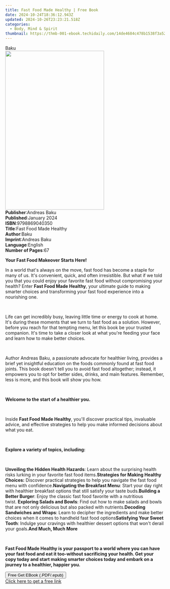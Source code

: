 ```yaml
---
title: Fast Food Made Healthy | Free Book
date: 2024-10-24T18:36:12.943Z
updated: 2024-10-26T23:23:21.518Z
categories:
  - Body, Mind & Spirit
thumbnail: https://thmb-001-ebook.techidaily.com/14de4684c478b1538f3a523f05190cb53dc1010aafc7ea644c38ac47b1244780.jpg
---
```

<main id="book-container">
  <div class="flex flex-col">
    <div class="book-brief flex-1 py-6 px-4 sm:p-6 md:py-10 md:px-8">
      <!-- brief-->
      <div class="book-brief-main">Baku</div>
    </div>
    <div
      class="book-meta-info flex-1 grid gap-4 col-start-1 col-end-3 row-start-1 sm:mb-6 sm:grid-cols-4 lg:gap-6 lg:col-start-2 lg:row-end-6 lg:row-span-6 lg:mb-0"
    >
      <div
        class="book-meta-info-left place-content-center mt-4 p-4 text-sm leading-6 col-start-2 col-span-2 dark:text-slate-400"
      >
        <img
          class="w-full h-500 object-cover rounded-lg sm:h-255 sm:col-span-2 lg:col-span-full"
          src="https://img-001-ebook.techidaily.com/2f63419b5215c27659906af238e16b689b4d40efbe0e4979bd892bbc684bd8eb.jpg"
          alt=""
          width="312"
          height="500"
        />
      </div>
      <div
        class="book-meta-info-right mt-2 col-start-1 row-start-2 col-span-3 self-center"
      >
        <!-- meta data  -->
        <div class="flex flex-col px-4 md:px-8">
          <div class="flex-1">
            <strong>Publisher</strong>:<span class="px-2">Andreas Baku</span>
          </div>
          <div class="flex-1">
            <strong>Published</strong>:<span class="px-2">January 2024</span>
          </div>
          <div class="flex-1">
            <strong>ISBN</strong>:<span class="px-2">9798869040350</span>
          </div>
          <div class="flex-1">
            <strong>Title</strong>:<span class="px-2"
              >Fast Food Made Healthy</span
            >
          </div>
          <div class="flex-1">
            <strong>Author</strong>:<span class="px-2">Baku</span>
          </div>
          <div class="flex-1">
            <strong>Imprint</strong>:<span class="px-2">Andreas Baku</span>
          </div>
          <div class="flex-1">
            <strong>Language</strong>:<span class="px-2">English</span>
          </div>
          <div class="flex-1">
            <strong>Number of Pages</strong>:<span class="px-2">67</span>
          </div>
        </div>
      </div>
    </div>
    <div class="book-description flex-1 py-6 px-4 sm:p-6 md:py-10 md:px-8">
      <div class="book-description-main">
        <div accordion-content="" id="description">
          <p><strong>Your Fast Food Makeover Starts Here!</strong></p>
          <p>
            In a world that's always on the move, fast food has become a staple
            for many of us. It's convenient, quick, and often irresistible. But
            what if we told you that you could enjoy your favorite fast food
            without compromising your health? Enter
            <strong>Fast Food Made Healthy</strong>, your ultimate guide to
            making smarter choices and transforming your fast food experience
            into a nourishing one.
          </p>
          <p><br /></p>
          <p>
            Life can get incredibly busy, leaving little time or energy to cook
            at home. It's during these moments that we turn to fast food as a
            solution. However, before you reach for that tempting menu, let this
            book be your trusted companion. It's time to take a closer look at
            what you're feeding your face and learn how to make better choices.
          </p>
          <p><br /></p>
          <p>
            Author Andreas Baku, a passionate advocate for healthier living,
            provides a brief yet insightful education on the foods commonly
            found at fast food joints. This book doesn't tell you to avoid fast
            food altogether; instead, it empowers you to opt for better sides,
            drinks, and main features. Remember, less is more, and this book
            will show you how.
          </p>
          <p><br /></p>
          <p><strong>Welcome to the start of a healthier you.&nbsp;</strong></p>
          <p><br /></p>
          <p>
            Inside <strong>Fast Food Made Healthy</strong>, you'll discover
            practical tips, invaluable advice, and effective strategies to help
            you make informed decisions about what you eat.
          </p>
          <p><br /></p>
          <p><strong>Explore a variety of topics, including:</strong></p>
          <p><br /></p>
          <strong>Unveiling the Hidden Health Hazards</strong>: Learn about the
          surprising health risks lurking in your favorite fast food
          items.<strong>Strategies for Making Healthy Choices:</strong> Discover
          practical strategies to help you navigate the fast food menu with
          confidence.<strong>Navigating the Breakfast Menu</strong>: Start your
          day right with healthier breakfast options that still satisfy your
          taste buds.<strong>Building a Better Burger</strong>: Enjoy the
          classic fast food favorite with a nutritious twist.&nbsp;<strong
            >Exploring Salads and Bowls</strong
          >: Find out how to make salads and bowls that are not only delicious
          but also packed with nutrients.<strong
            >Decoding Sandwiches and Wraps</strong
          >: Learn to decipher the ingredients and make better choices when it
          comes to handheld fast food options<strong
            >Satisfying Your Sweet Tooth</strong
          >: Indulge your cravings with healthier dessert options that won't
          derail your goals.<strong>And Much, Much More</strong>
          <p><br /></p>
          <p>
            <strong
              >Fast Food Made Healthy is your passport to a world where you can
              have your fast food and eat it too-without sacrificing your
              health. Get your copy today and start making smarter choices today
              and embark on a journey to a healthier, happier you.</strong
            >
          </p>
        </div>
        <div class="accordion-fader"></div>
      </div>
    </div>
    <div class="book-excerpts flex-1 py-6 px-4 sm:p-6 md:py-10 md:px-8"></div>
    <div
      class="book-about-author flex-1 py-6 px-4 sm:p-6 md:py-10 md:px-8"
    ></div>
    <div class="book-free-get flex-1 py-6 px-4 sm:p-6 md:py-10 md:px-8">
      <button
        id="btn-free-get"
        class="bg-blue-500 hover:bg-blue-700 text-white font-bold py-2 px-4 rounded"
      >
        Free Get EBook (.PDF/.epub)
      </button>
      <div id="countdown-display" class="px-2 text-lg mt-2"></div>
      <a
        id="free-link"
        class="hidden bg-blue-500 hover:bg-blue-700 text-white font-bold py-2 px-4 rounded"
        href="https://www.ebooks.com/en-us/book/211234948/fast-food-made-healthy/baku/"
        target="_blank"
        >Click here to get a free link</a
      >
    </div>
    <script>
      let countdownTime = 0;
      let countdownInterval = null;
      document
        .getElementById('btn-free-get')
        .addEventListener('click', startCountdown);
      function startCountdown() {
        countdownTime = new Date().getTime() + 60000 * 3;
        countdownInterval = setInterval(updateCountdown, 1000);
        document.getElementById('btn-free-get').disabled = true;
        document
          .getElementById('btn-free-get')
          .classList.add('bg-gray-500', 'cursor-not-allowed');
      }
      function updateCountdown() {
        let currentTime = new Date().getTime();
        let timeLeft = countdownTime - currentTime;
        let secondsLeft = Math.floor(timeLeft / 1000);
        document.getElementById('countdown-display').innerHTML =
          `Remaining time: ${secondsLeft} seconds.`;
        if (secondsLeft <= 0) {
          clearInterval(countdownInterval);
          document.getElementById('btn-free-get').classList.add('hidden');
          document.getElementById('free-link').classList.remove('hidden');
          document.getElementById('countdown-display').innerHTML = '';
        }
      }
    </script>
  </div>
</main>

<ins class="adsbygoogle"
      style="display:block"
      data-ad-client="ca-pub-7571918770474297"
      data-ad-slot="8358498916"
      data-ad-format="auto"
      data-full-width-responsive="true"></ins>
    
